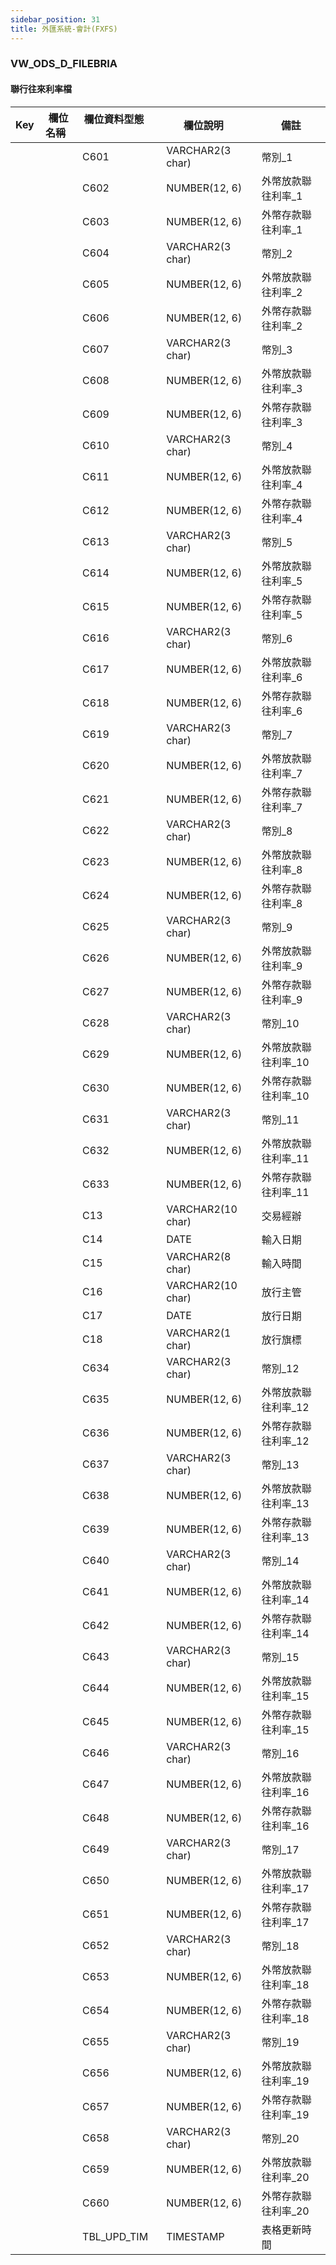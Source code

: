 ```yaml
---
sidebar_position: 31
title: 外匯系統-會計(FXFS)
---
```


### VW_ODS_D_FILEBRIA

#### 聯行往來利率檔
| Key | 欄位名稱  | 欄位資料型態        | 欄位說明     | 備註 |
| --- | --------- | ------------------- | ------------ | ---- |
| |     | C601        | VARCHAR2(3 char)  | 幣別_1        |    | |
| |     | C602        | NUMBER(12, 6)      | 外幣放款聯往利率_1  |    | |
| |     | C603        | NUMBER(12, 6)      | 外幣存款聯往利率_1  |    | |
| |     | C604        | VARCHAR2(3 char)  | 幣別_2        |    | |
| |     | C605        | NUMBER(12, 6)      | 外幣放款聯往利率_2  |    | |
| |     | C606        | NUMBER(12, 6)      | 外幣存款聯往利率_2  |    | |
| |     | C607        | VARCHAR2(3 char)  | 幣別_3        |    | |
| |     | C608        | NUMBER(12, 6)      | 外幣放款聯往利率_3  |    | |
| |     | C609        | NUMBER(12, 6)      | 外幣存款聯往利率_3  |    | |
| |     | C610        | VARCHAR2(3 char)  | 幣別_4        |    | |
| |     | C611        | NUMBER(12, 6)      | 外幣放款聯往利率_4  |    | |
| |     | C612        | NUMBER(12, 6)      | 外幣存款聯往利率_4  |    | |
| |     | C613        | VARCHAR2(3 char)  | 幣別_5        |    | |
| |     | C614        | NUMBER(12, 6)      | 外幣放款聯往利率_5  |    | |
| |     | C615        | NUMBER(12, 6)      | 外幣存款聯往利率_5  |    | |
| |     | C616        | VARCHAR2(3 char)  | 幣別_6        |    | |
| |     | C617        | NUMBER(12, 6)      | 外幣放款聯往利率_6  |    | |
| |     | C618        | NUMBER(12, 6)      | 外幣存款聯往利率_6  |    | |
| |     | C619        | VARCHAR2(3 char)  | 幣別_7        |    | |
| |     | C620        | NUMBER(12, 6)      | 外幣放款聯往利率_7  |    | |
| |     | C621        | NUMBER(12, 6)      | 外幣存款聯往利率_7  |    | |
| |     | C622        | VARCHAR2(3 char)  | 幣別_8        |    | |
| |     | C623        | NUMBER(12, 6)      | 外幣放款聯往利率_8  |    | |
| |     | C624        | NUMBER(12, 6)      | 外幣存款聯往利率_8  |    | |
| |     | C625        | VARCHAR2(3 char)  | 幣別_9        |    | |
| |     | C626        | NUMBER(12, 6)      | 外幣放款聯往利率_9  |    | |
| |     | C627        | NUMBER(12, 6)      | 外幣存款聯往利率_9  |    | |
| |     | C628        | VARCHAR2(3 char)  | 幣別_10       |    | |
| |     | C629        | NUMBER(12, 6)      | 外幣放款聯往利率_10 |    | |
| |     | C630        | NUMBER(12, 6)      | 外幣存款聯往利率_10 |    | |
| |     | C631        | VARCHAR2(3 char)  | 幣別_11       |    | |
| |     | C632        | NUMBER(12, 6)      | 外幣放款聯往利率_11 |    | |
| |     | C633        | NUMBER(12, 6)      | 外幣存款聯往利率_11 |    | |
| |     | C13         | VARCHAR2(10 char) | 交易經辦        |    | |
| |     | C14         | DATE              | 輸入日期        |    | |
| |     | C15         | VARCHAR2(8 char)  | 輸入時間        |    | |
| |     | C16         | VARCHAR2(10 char) | 放行主管        |    | |
| |     | C17         | DATE              | 放行日期        |    | |
| |     | C18         | VARCHAR2(1 char)  | 放行旗標        |    | |
| |     | C634        | VARCHAR2(3 char)  | 幣別_12       |    | |
| |     | C635        | NUMBER(12, 6)      | 外幣放款聯往利率_12 |    | |
| |     | C636        | NUMBER(12, 6)      | 外幣存款聯往利率_12 |    | |
| |     | C637        | VARCHAR2(3 char)  | 幣別_13       |    | |
| |     | C638        | NUMBER(12, 6)      | 外幣放款聯往利率_13 |    | |
| |     | C639        | NUMBER(12, 6)      | 外幣存款聯往利率_13 |    | |
| |     | C640        | VARCHAR2(3 char)  | 幣別_14       |    | |
| |     | C641        | NUMBER(12, 6)      | 外幣放款聯往利率_14 |    | |
| |     | C642        | NUMBER(12, 6)      | 外幣存款聯往利率_14 |    | |
| |     | C643        | VARCHAR2(3 char)  | 幣別_15       |    | |
| |     | C644        | NUMBER(12, 6)      | 外幣放款聯往利率_15 |    | |
| |     | C645        | NUMBER(12, 6)      | 外幣存款聯往利率_15 |    | |
| |     | C646        | VARCHAR2(3 char)  | 幣別_16       |    | |
| |     | C647        | NUMBER(12, 6)      | 外幣放款聯往利率_16 |    | |
| |     | C648        | NUMBER(12, 6)      | 外幣存款聯往利率_16 |    | |
| |     | C649        | VARCHAR2(3 char)  | 幣別_17       |    | |
| |     | C650        | NUMBER(12, 6)      | 外幣放款聯往利率_17 |    | |
| |     | C651        | NUMBER(12, 6)      | 外幣存款聯往利率_17 |    | |
| |     | C652        | VARCHAR2(3 char)  | 幣別_18       |    | |
| |     | C653        | NUMBER(12, 6)      | 外幣放款聯往利率_18 |    | |
| |     | C654        | NUMBER(12, 6)      | 外幣存款聯往利率_18 |    | |
| |     | C655        | VARCHAR2(3 char)  | 幣別_19       |    | |
| |     | C656        | NUMBER(12, 6)      | 外幣放款聯往利率_19 |    | |
| |     | C657        | NUMBER(12, 6)      | 外幣存款聯往利率_19 |    | |
| |     | C658        | VARCHAR2(3 char)  | 幣別_20       |    | |
| |     | C659        | NUMBER(12, 6)      | 外幣放款聯往利率_20 |    | |
| |     | C660        | NUMBER(12, 6)      | 外幣存款聯往利率_20 |    | |
| |     | TBL_UPD_TIM | TIMESTAMP         | 表格更新時間      |      |
